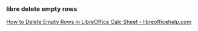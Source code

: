 ###  libre delete empty rows


[How to Delete Empty Rows in LibreOffice Calc Sheet - libreofficehelp.com](https://www.libreofficehelp.com/how-to-delete-blank-rows-in-libreoffice-calc-sheet/ "How to Delete Empty Rows in LibreOffice Calc Sheet - libreofficehelp.com")


 

```

```

